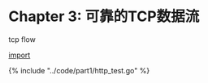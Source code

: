 # Chapter 3: 可靠的TCP数据流

tcp flow

[import](../code/part1/http_test.go)

{% include "../code/part1/http_test.go" %}
